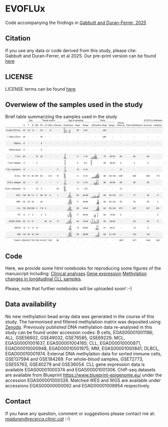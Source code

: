 # EVOFLUx

Code accompanying the findings in [Gabbutt and Duran-Ferrer, 2025](https://www.medrxiv.org/content/10.1101/2023.11.10.23298336v2)

## Citation
If you use any data or code derived from this study, please cite:<br />
Gabbutt and Duran-Ferrer, et al 2025. Our pre-print version can be found [here](https://www.medrxiv.org/content/10.1101/2023.11.10.23298336v2)

## LICENSE
LICENSE terms can be found [here](https://github.com/CalumGabbutt/evoflux/blob/main/LICENSE)

## Overwiew of the samples used in the study

Brief table summarizing the samples used in the study
![](images/Table.png)


## Code
Here, we provide some html notebooks for reproducing some figures of the manuscript including:
[Clinical analyses](https://duran-ferrerm.github.io/evoflux/Data_source_Fig.5.html)
[Gene expression](https://duran-ferrerm.github.io/evoflux/Data_source_Fig.1G.html) 
[Methylation changes in longitudinal CLL samples](https://duran-ferrerm.github.io/evoflux/Data_source_Fig.4AB.html).

Please, note that further notebooks will be uploaded soon! :-)

## Data availability
No new methylation bead array data was generated in the course of this study. The harmonised and filtered methylation matrix was deposited using [Zenodo](https://doi.org/10.5281/zenodo.15479736).
Previously published DNA methylation data re-analysed in this study can be found under accession codes: 
B cells, EGAS00001001196; ALL, GSE56602, GSE49032, GSE76585, GSE69229; MCL, EGAS00001001637, EGAS00001004165; CLL, EGAD00010000871, EGAD00010000948, EGAD00010001975; MM, EGAS00001000841; DLBCL, EGAD00010001974. External DNA methylation data for sorted immune cells, GSE137594 and GSE184269. For whole-blood samples, GSE72773, GSE55763, GSE40279 and GSE36054.
CLL gene expression data is available EGAS00001000374 and EGAS00001001306. 
ChIP-seq datasets are available from Blueprint https://www.blueprint-epigenome.eu/ under the accession EGAS00001000326. 
Matched WES and WGS are available under accessions EGAS00000000092 and EGAD00001008954 respectively. 

## Contact
If you have any question, comment or suggestions please contact me at: *maduran@recerca.clinic.cat* :-)
